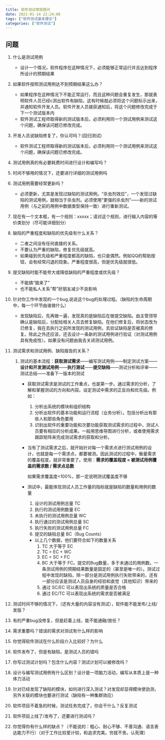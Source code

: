 ```yaml
---
title: 软件测试常规提问
date: 2021-01-14 22:24:00
tags: ["软件测试基本理论"]
categories: ["软件测试"]
---
```


## 问题

1. 什么是测试用例

   - 设计一个情况，软件程序在这种情况下，必须能够正常运行并且达到程序所设计的预期结果

2. 如果软件按照测试用例达不到预期结果这么办？

   - 如果程序在这种情况下不能正常运行，而且这种问题会重复发生，那就表明软件人员已经c测出软件有缺陷，这有时候就必须将这个问题标示出来，并通知软件开发人员。软件开发人员接获通知后，将这个问题修改完成于下一个测试版本内
   - 软件测试工程师取得新的测试版本后，必须利用同一个测试用例来测试这个问题，确保该问题已修改完成。

3. 开发人员说缺陷修复了，你认可吗？(回归测试)

   - 软件测试工程师取得新的测试版本后，必须利用同一个测试用例来测试这个问题，确保该问题已修改完成。

4. 测试用例真的有必要耗费时间进行设计和编写吗？

5. 时间不够用的情况下，还要进行详细的测试用例吗

<!--more-->

6. 测试用例需要经常更新吗？

   - 必须更新，尤其是发现过缺陷的测试用例。“杀虫剂效应”，一个发现过缺陷的测试用例，就相当于杀虫剂。必须使用“更强的杀虫剂”——新的测试用例（与之前的用例中数据类型保持一致）进行重新测试。

7. 现在有一个文本框，有一个规则：xxxxx；请对这个规则，进行输入内容的等价类划分（尽可能详细划分）

8. 缺陷的严重程度和缺陷的优先级有什么关系？

   - 二者之间没有任何直接的关系。
   - 不要认为严重的缺陷，修复优先级就高。
   - 如果碰到优先级和严重程度都高的缺陷，也只是偶然。例如QQ的帮助按钮，会有经常闪退的现象。严重程度很高，但是优先级就很低。

9. 提交缺陷时能不能夸大或降低缺陷的严重程度或优先级？

   - 不能搞“狼来了”
   - 也不能私人关系“帮”好朋友减少不良影响

10. 针对你工作中发现的一个bug,说说这个bug的处理过程。（缺陷的生命周期中，每一个环节由谁做什么）

    - 发现缺陷后，先再做一遍，发现真的是缺陷后在做提交缺陷。由主管领导确认是缺陷后，分配给相关人员去修复缺陷。在他们修复后，将状态改为已修复，我在去执行之前所发现的测试用例，去验证缺陷是否被真的修复。除此之外还应该，还去设计一条新的测试用例进行验证（对测试用例具有免疫性）。如果没有问题由我去关闭测试用例。

11. 测试需求和测试用例、缺陷报告的关系？

    1. 测试的基本流程：**获取测试需求**——编写测试用例——制定测试方案——**设计和开发测试用例**——**执行测试**——**提交缺陷**——测试分析和评审——测试总结——准备下一版本的测试

       - 获取测试需求是测试的工作重点，也是第一步。通过需求的分析，了解和掌握测试的方向和内容。设定测试中需求的正反向和优先级。例如：

         1. 分析出系统的模块和组织结构
         2. 分析出软件的基本功能和运行流程（业务分析）。包括分析出有那些人和那些角色要用
         3. 识别出软件的重要功能和次要功能获取测试需求的过程中，测试人员要有相应的分析成果。一般用思维导图进行分析，或者使用需求跟踪矩阵来完成测试需求的获取和分析。

       - 当有了测试需求之后，就开始针对每一个需求点进行测试用例的设计，也就是每一个需求点，都要被测。因此测试的过程中，衡量需求的覆盖程度，就非常重要了。使用：**需求的覆盖程度 = 被测试用例覆盖的需求数 / 需求点总数**

         如果需求覆盖度<100%，那一定说明测试覆盖度不够

       - 测试中，最能体现测试人员工作量的指标就是缺陷的数量和用例的数量

         1. 设计的测试用例总量	TC
         2. 执行的测试用例数量     EC
         3. 未执行的测试用例总量    WC
         4. 执行通过的测试用例总量    SC
         5. 执行失败的测试用例总量    FC
         6. 提交的缺陷总量    BC（Bug Counts）

         - 以上几个数据，他们要符合如下的数量关系
           1. TC 大于等于 EC
           2. TC = EC + WC
           3. EC = SC + FC
           4. BC 大于等于 FC。提交的Bug数量，多于未通过的用例数。一条测试用例的预期结果数量是固定的（甚至是唯一的）。测试过程中发现的缺陷，除一部分是测试用例执行失败带来的，还有一部分应该是测试人员自身的经验和直觉（其他知识）带来的
           5. 通过 SC/EC 可以表现出系统的质量是否合格
           6. 通过 EC/TC 可以表现出系统的需求是否被满足

1. 测试时间不够的情况下，（还有大量的内容没有测试），软件能不能发布/上线/发版？

2. 有的严重bug没修复，但是赶着上线，能不能通融/放任？
3. 需求重要吗？错误的需求对测试有什么样的影响
4. 你觉得软件测试在什么阶段介入比较好？为什么
5. 软件发布了，但是有缺陷，是测试人员的错吗
6. 你写过测试计划吗？包含什么内容？测试计划可以被修改吗？
7. 设计与编写测试用例有什么区别？设计是一项脑力活动，编写从本质上是一种体力活动
8. 针对已经发现了缺陷的模块，如何进行深入测试？对发现却显得模块使劲测，另外关联的模块也要进行测试（缺陷有一种集群效应）
9. 软件项目不着急的时候，测试任务完成了，你会干什么？反复测试
10. 软件项目上线了/发布了，还要进行测试吗？
11. 你觉得你有什么样的缺点？（不能说的：粗心、耐心不够、不善沟通、语言表达能力不行）（对于工作比较爱计较，和追求完美。穷就不舍。认死理）